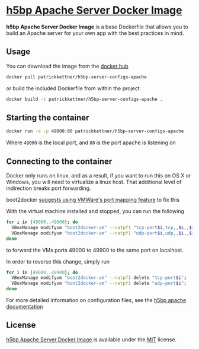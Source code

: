 # [h5bp Apache Server Docker Image](https://github.com/patrickkettner/h5bp-docker-apache-server.git)

__h5bp Apache Server Docker Image__ is a base Dockerfile that allows you to build an
Apache server for your own app with the best practices in mind.

## Usage

You can download the image from the [docker hub](https://hub.docker.com)

```sh
docker pull patrickkettner/h5bp-server-configs-apache
```

or build the included Dockerfile from within the project

```sh
docker build -t patrickkettner/h5bp-server-configs-apache .
```

## Starting the container

```sh
docker run -d -p 49000:80 patrickkettner/h5bp-server-configs-apache
```

Where `49000` is the local port, and `80` is the port apache is listening on


## Connecting to the container

Docker only runs on linux, and as a result, if you want to run this on OS X or
Windows, you will need to virtualize a linux host. That additional level of
indirection breaks port forwarding.

boot2docker [suggests using VMWare's port mapping feature](https://github.com/boot2docker/boot2docker/blob/master/doc/WORKAROUNDS.md#port-forwarding-on-steroids) to fix this

With the virtual machine installed and stopped, you can run the following

```sh
for i in {49000..49900}; do
  VBoxManage modifyvm "boot2docker-vm" --natpf1 "tcp-port$i,tcp,,$i,,$i";
  VBoxManage modifyvm "boot2docker-vm" --natpf1 "udp-port$i,udp,,$i,,$i";
done
```

to forward the VMs ports 49000 to 49900 to the same port on localhost.

In order to reverse this change, simply run

``` sh
for i in {49000..49900}; do
  VBoxManage modifyvm "boot2docker-vm" --natpf1 delete "tcp-port$i";
  VBoxManage modifyvm "boot2docker-vm" --natpf1 delete "udp-port$i";
done
```


For more detailed information on configuration files, see the [h5bp apache
documentation](https://github.com/h5bp/server-configs-apache)

## License

[h5bp Apache Server Docker Image](https://github.com/patrickkettner/h5bp-docker-apache-server.git) is
available under the [MIT](LICENSE.md) license.
